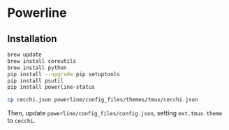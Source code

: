 # Powerline

## Installation

```sh
brew update
brew install coreutils
brew install python
pip install --upgrade pip setuptools
pip install psutil
pip install powerline-status

cp cecchi.json powerline/config_files/themes/tmux/cecchi.json
```

Then, update `powerline/config_files/config.json`, setting `ext.tmux.theme` to `cecchi`.
